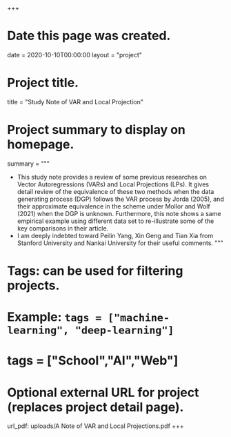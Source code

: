
+++
# Date this page was created.
date = 2020-10-10T00:00:00
layout = "project"

# Project title.
title = "Study Note of VAR and Local Projection"

# Project summary to display on homepage.
summary = """
 - This study note provides a review of some previous researches on Vector Autoregressions (VARs) and Local Projections (LPs). It gives detail review of the equivalence of these two methods when the data generating process (DGP) follows the VAR process by Jorda (2005), and their approximate equivalence in the scheme under Mollor and Wolf (2021) when the DGP is unknown. Furthermore, this note shows a same empirical example using different data set to re-illustrate some of the key comparisons in their article.
 - I am deeply indebted toward Peilin Yang, Xin Geng and Tian Xia from Stanford University and Nankai University for their useful comments.
 """
# Tags: can be used for filtering projects.
# Example: `tags = ["machine-learning", "deep-learning"]`
# tags = ["School","AI","Web"]

# Optional external URL for project (replaces project detail page).
url_pdf: uploads/A Note of VAR and Local Projections.pdf
+++
